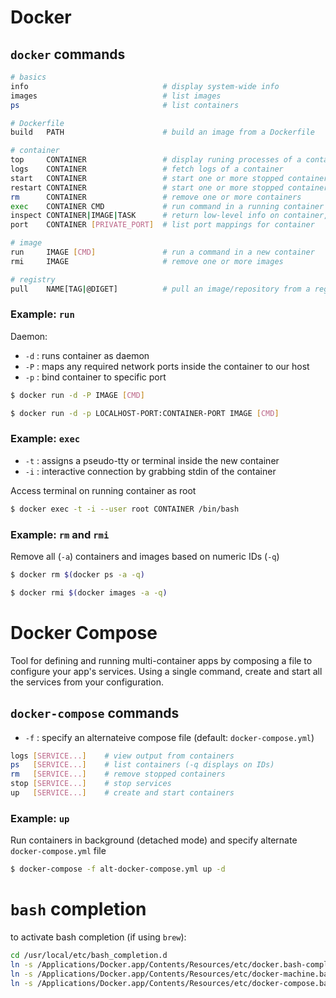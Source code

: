 # Docker

## `docker` commands

```sh
# basics
info                              # display system-wide info
images                            # list images
ps                                # list containers

# Dockerfile
build   PATH                      # build an image from a Dockerfile

# container
top     CONTAINER                 # display runing processes of a container
logs    CONTAINER                 # fetch logs of a container
start   CONTAINER                 # start one or more stopped containers
restart CONTAINER                 # start one or more stopped containers
rm      CONTAINER                 # remove one or more containers
exec    CONTAINER CMD             # run command in a running container
inspect CONTAINER|IMAGE|TASK      # return low-level info on container, image or task
port    CONTAINER [PRIVATE_PORT]  # list port mappings for container

# image
run     IMAGE [CMD]               # run a command in a new container
rmi     IMAGE                     # remove one or more images

# registry
pull    NAME[TAG|@DIGET]          # pull an image/repository from a registry
```

### Example: `run`

Daemon:

* `-d` : runs container as daemon
* `-P` : maps any required network ports inside the container to our host
* `-p` : bind container to specific port

```sh
$ docker run -d -P IMAGE [CMD]

$ docker run -d -p LOCALHOST-PORT:CONTAINER-PORT IMAGE [CMD]
```

### Example: `exec`

* `-t` : assigns a pseudo-tty or terminal inside the new container
* `-i` : interactive connection by grabbing stdin of the container

Access terminal on running container as root
```sh
$ docker exec -t -i --user root CONTAINER /bin/bash
```

### Example: `rm` and `rmi`

Remove all (`-a`) containers and images based on numeric IDs (`-q`)
```sh
$ docker rm $(docker ps -a -q)

$ docker rmi $(docker images -a -q)
```

# Docker Compose

Tool for defining and running multi-container apps by composing a file to configure your app's services. Using a single command, create and start all the services from your configuration.

## `docker-compose` commands

* `-f` : specify an alternateive compose file (default: `docker-compose.yml`)

```sh
logs [SERVICE...]    # view output from containers
ps   [SERVICE...]    # list containers (-q displays on IDs)
rm   [SERVICE...]    # remove stopped containers
stop [SERVICE...]    # stop services
up   [SERVICE...]    # create and start containers
```

### Example: `up`

Run containers in background (detached mode) and specify alternate `docker-compose.yml` file
```sh
$ docker-compose -f alt-docker-compose.yml up -d
```

# `bash` completion

to activate bash completion (if using `brew`):
```sh
cd /usr/local/etc/bash_completion.d
ln -s /Applications/Docker.app/Contents/Resources/etc/docker.bash-completion
ln -s /Applications/Docker.app/Contents/Resources/etc/docker-machine.bash-completion
ln -s /Applications/Docker.app/Contents/Resources/etc/docker-compose.bash-completion
```
